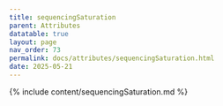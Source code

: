 ```yaml
---
title: sequencingSaturation
parent: Attributes
datatable: true
layout: page
nav_order: 73
permalink: docs/attributes/sequencingSaturation.html
date: 2025-05-21
---
```

{% include content/sequencingSaturation.md %}
